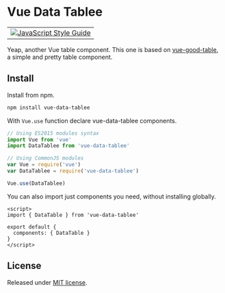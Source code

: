 # Vue Data Tablee

<table border="0">
  <tr>
    <td>
      <a href="https://standardjs.com" title="JavaScript Style Guide">
        <img
          src="https://img.shields.io/badge/code_style-standard-brightgreen.svg"
          alt="JavaScript Style Guide"
        />
      </a>
    </td>
  </tr>
</table>

Yeap, another Vue table component. This one is based on [vue-good-table][0], a
simple and pretty table component.

## Install

Install from npm.

```sh
npm install vue-data-tablee
```

With `Vue.use` function declare vue-data-tablee components.

```js
// Using ES2015 modules syntax
import Vue from 'vue'
import DataTablee from 'vue-data-tablee'

// Using CommonJS modules
var Vue = require('vue')
var DataTablee = require('vue-data-tablee')

Vue.use(DataTablee)
```

You can also import just components you need, without installing globally.

```vue
<script>
import { DataTable } from 'vue-data-tablee'

export default {
  components: { DataTable }
}
</script>
```

## License

Released under [MIT license][1].

[0]: https://github.com/xaksis/vue-good-table
[1]: ./LICENSE.md
